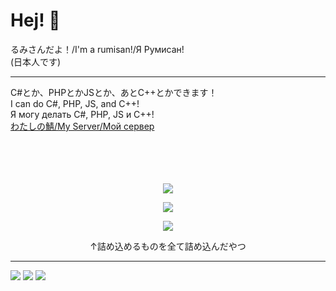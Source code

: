 # Hej! 👋
るみさんだよ！/I'm a rumisan!/Я Румисан!
<BR>
(日本人です)
___
C#とか、PHPとかJSとか、あとC++とかできます！
<BR>
I can do C#, PHP, JS, and C++!
<BR>
Я могу делать C#, PHP, JS и C++!
<BR>
[わたしの鯖/My Server/Мой сервер](https://rumiserver.com)
<BR><BR><BR><BR><BR>

<section style="text-align: center;">

![](https://github-profile-summary-cards.vercel.app/api/cards/profile-details?username=SINtyanneru&theme=dracula)

![](https://github-readme-stats.vercel.app/api?username=SINtyanneru&count_private=true&show_icons=true&theme=dracula)

![](https://github-readme-stats.vercel.app/api/top-langs/?username=SINtyanneru&layout=compact&theme=dracula)

↑詰め込めるものを全て詰め込んだやつ
</section>

____

![](https://komarev.com/ghpvc/?username=SINtyanneru)
![](https://img.shields.io/twitter/follow/RUMISAN_SYTEM32?label=%E3%81%B5%E3%81%89%E3%82%8D%E3%83%BC&style=social)
![](https://img.shields.io/youtube/channel/subscribers/UCiIEkxAL1kB31dkzMoG90Qg?style=social)

<!--
**SINtyanneru/SINtyanneru** is a ✨ _special_ ✨ repository because its `README.md` (this file) appears on your GitHub profile.

Here are some ideas to get you started:

- 🔭 I’m currently working on ...
- 🌱 I’m currently learning ...
- 👯 I’m looking to collaborate on ...
- 🤔 I’m looking for help with ...
- 💬 Ask me about ...
- 📫 How to reach me: ...
- 😄 Pronouns: ...
- ⚡ Fun fact: ...
-->
